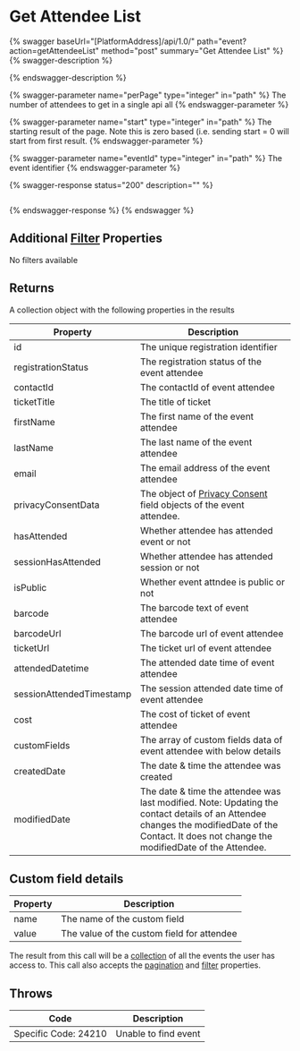 # Get Attendee List

{% swagger baseUrl="[PlatformAddress]/api/1.0/" path="event?action=getAttendeeList" method="post" summary="Get Attendee List" %}
{% swagger-description %}

{% endswagger-description %}

{% swagger-parameter name="perPage" type="integer" in="path" %}
The number of attendees to get in a single api all
{% endswagger-parameter %}

{% swagger-parameter name="start" type="integer" in="path" %}
The starting result of the page. Note this is zero based (i.e. sending start = 0 will start from first result.
{% endswagger-parameter %}

{% swagger-parameter name="eventId" type="integer" in="path" %}
The event identifier
{% endswagger-parameter %}

{% swagger-response status="200" description="" %}
```
```
{% endswagger-response %}
{% endswagger %}

## Additional [Filter](../getting-started/interpreting-the-response/filtering.md) Properties

No filters available

## Returns

A collection object with the following properties in the results

| Property                 | Description                                                                                                                                                                                     |
| ------------------------ | ----------------------------------------------------------------------------------------------------------------------------------------------------------------------------------------------- |
| id                       | The unique registration identifier                                                                                                                                                              |
| registrationStatus       | The registration status of the event attendee                                                                                                                                                   |
| contactId                | The contactId of event attendee                                                                                                                                                                 |
| ticketTitle              | The title of ticket                                                                                                                                                                             |
| firstName                | The first name of the event attendee                                                                                                                                                            |
| lastName                 | The last name of the event attendee                                                                                                                                                             |
| email                    | The email address of the event attendee                                                                                                                                                         |
| privacyConsentData       | The object of [Privacy Consent](../contact/get-contact.md#privacy-consent-data) field objects of the event attendee.                                                                                       |
| hasAttended              | Whether attendee has attended event or not                                                                                                                                                      |
| sessionHasAttended       | Whether attendee has attended session or not                                                                                                                                                    |
| isPublic                 | Whether event attndee is public or not                                                                                                                                                          |
| barcode                  | The barcode text of event attendee                                                                                                                                                              |
| barcodeUrl               | The barcode url of event attendee                                                                                                                                                               |
| ticketUrl                | The ticket url of event attendee                                                                                                                                                                |
| attendedDatetime         | The attended date time of event attendee                                                                                                                                                        |
| sessionAttendedTimestamp | The session attended date time of event attendee                                                                                                                                                |
| cost                     | The cost of ticket of event attendee                                                                                                                                                            |
| customFields             | The array of custom fields data of event attendee with below details                                                                                                                            |
| createdDate              | The date & time the attendee was created                                                                                                                                                        |
| modifiedDate             | The date & time the attendee was last modified. Note: Updating the contact details of an Attendee changes the modifiedDate of the Contact. It does not change the modifiedDate of the Attendee. |

## Custom field details

| Property | Description                                |
| -------- | ------------------------------------------ |
| name     | The name of the custom field               |
| value    | The value of the custom field for attendee |

The result from this call will be a [collection](../getting-started/interpreting-the-response/collections.md) of all the events the user has access to. This call also accepts the [pagination](../getting-started/interpreting-the-response/pagination.md) and [filter](../getting-started/interpreting-the-response/filtering.md) properties.

## Throws

| Code                 | Description          |
| -------------------- | -------------------- |
| Specific Code: 24210 | Unable to find event |
